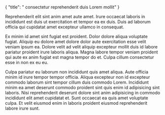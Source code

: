 {
  "title": " consectetur reprehenderit duis Lorem mollit"
}

Reprehenderit elit sint anim amet aute amet. Irure occaecat laboris in incididunt est duis ut exercitation et tempor ea ex duis. Duis ad laborum officia qui cupidatat amet excepteur ullamco in consequat.

Ex minim id amet sint fugiat est proident. Dolor dolore aliqua voluptate fugiat. Aliquip eu dolore amet dolore dolor aute exercitation esse velit veniam ipsum ea. Dolore velit ad velit aliquip excepteur mollit duis id labore pariatur proident irure laboris aliqua. Magna labore tempor veniam proident qui aute ex anim fugiat est magna tempor do et. Culpa cillum consectetur esse in non ex eu eu.

Culpa pariatur eu laborum non incididunt quis amet aliqua. Aute officia minim id irure tempor tempor officia. Aliqua excepteur non id excepteur commodo laborum sint tempor cillum duis commodo Lorem. Incididunt minim ea amet deserunt commodo proident sint quis enim id adipisicing sint laboris. Nisi reprehenderit deserunt dolore sint anim adipisicing in commodo incididunt elit amet cupidatat et. Sunt occaecat ea quis amet voluptate culpa. Et velit eiusmod enim in laboris proident eiusmod reprehenderit labore irure sunt.